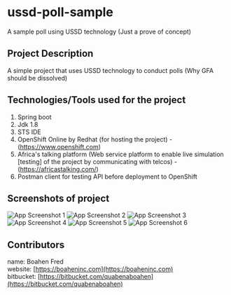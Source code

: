 # ussd-poll-sample
A sample poll using USSD technology (Just a prove of concept)

## Project Description
A simple project that uses USSD technology to conduct polls (Why GFA should be dissolved)

## Technologies/Tools used for the project
1. Spring boot 
2. Jdk 1.8
3. STS IDE
4. OpenShift Online by Redhat (for hosting the project) - (https://www.openshift.com)
5. Africa's talking platform (Web service platform to enable live simulation [testing] of the project by communicating with telcos) - (https://africastalking.com/)
6. Postman client for testing API before deployment to OpenShift

## Screenshots of project
![App Screenshot 1](https://github.com/QuabenaBoahen/ussd-poll-sample/blob/master/screenshots/ussd1.PNG) 
![App Screenshot 2](https://github.com/QuabenaBoahen/ussd-poll-sample/blob/master/screenshots/ussd2.PNG) 
![App Screenshot 3](https://github.com/QuabenaBoahen/ussd-poll-sample/blob/master/screenshots/ussd3.PNG) 
![App Screenshot 4](https://github.com/QuabenaBoahen/ussd-poll-sample/blob/master/screenshots/ussd4.PNG) 
![App Screenshot 5](https://github.com/QuabenaBoahen/ussd-poll-sample/blob/master/screenshots/ussd5.PNG) 
![App Screenshot 6](https://github.com/QuabenaBoahen/ussd-poll-sample/blob/master/screenshots/ussd6.PNG) 

## Contributors
name:       Boahen Fred <br/>
website:   [https://boaheninc.com](https://boaheninc.com)  <br/>
bitbucket: [https://bitbucket.com/quabenaboahen](https://bitbucket.com/quabenaboahen)
